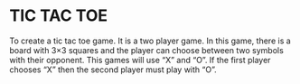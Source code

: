 # TIC TAC TOE
 To create a tic tac toe game. It is a two player game. In this game, there is a board with 3×3 squares and the player can choose between two symbols with their opponent. This games will use “X” and “O”. If the first player chooses “X” then the second player must play with “O”.
